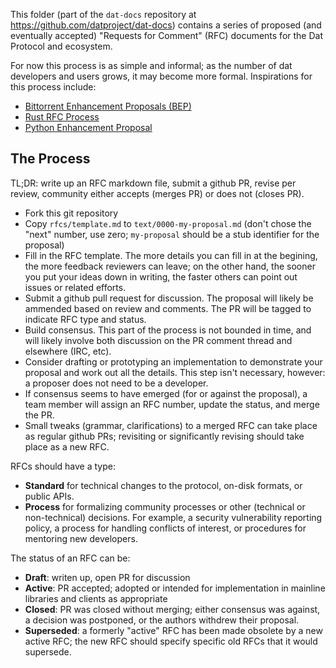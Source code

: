 
This folder (part of the `dat-docs` repository at
https://github.com/datproject/dat-docs) contains a series of proposed (and
eventually accepted) "Requests for Comment" (RFC) documents for the Dat
Protocol and ecosystem.

For now this process is as simple and informal; as the number of dat developers
and users grows, it may become more formal. Inspirations for this process
include:

- [Bittorrent Enhancement Proposals (BEP)](http://bittorrent.org/beps/bep_0001.html)
- [Rust RFC Process](https://github.com/rust-lang/rfcs)
- [Python Enhancement Proposal](https://www.python.org/dev/peps/pep-0001/)


## The Process

TL;DR: write up an RFC markdown file, submit a github PR, revise per review,
community either accepts (merges PR) or does not (closes PR).

* Fork this git repository
* Copy `rfcs/template.md` to `text/0000-my-proposal.md` (don't chose the "next"
  number, use zero; `my-proposal` should be a stub identifier for the proposal)
* Fill in the RFC template. The more details you can fill in at the begining,
  the more feedback reviewers can leave; on the other hand, the sooner you put
  your ideas down in writing, the faster others can point out issues or related
  efforts.
* Submit a github pull request for discussion. The proposal will likely be
  ammended based on review and comments. The PR will be tagged to indicate
  RFC type and status.
* Build consensus. This part of the process is not bounded in time, and will
  likely involve both discussion on the PR comment thread and elsewhere (IRC,
  etc).
* Consider drafting or prototyping an implementation to demonstrate your
  proposal and work out all the details. This step isn't necessary, however: a
  proposer does not need to be a developer.
* If consensus seems to have emerged (for or against the proposal), a team
  member will assign an RFC number, update the status, and merge the PR.
* Small tweaks (grammar, clarifications) to a merged RFC can take place as
  regular github PRs; revisiting or significantly revising should take place as
  a new RFC.

RFCs should have a type:

* **Standard** for technical changes to the protocol, on-disk formats, or
  public APIs.
* **Process** for formalizing community processes or other (technical or
  non-technical) decisions. For example, a security vulnerability reporting
  policy, a process for handling conflicts of interest, or procedures for
  mentoring new developers.

The status of an RFC can be:

* **Draft**: writen up, open PR for discussion
* **Active**: PR accepted; adopted or intended for implementation in mainline
  libraries and clients as appropriate
* **Closed**: PR was closed without merging; either consensus was against, a
  decision was postponed, or the authors withdrew their proposal.
* **Superseded**: a formerly "active" RFC has been made obsolete by a new
  active RFC; the new RFC should specify specific old RFCs that it would
  supersede.

